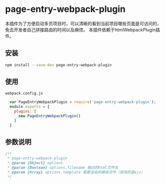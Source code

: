 # page-entry-webpack-plugin

本插件为了方便启动多页项目时，可以清晰的看到当前项目哪些页面是可访问的，免去开发者自己拼接路由的时间以及麻烦。
本插件依赖于htmlWebpackPlugin插件。

## 安装

````bash
npm install --save-dev page-entry-webpack-plugin
````

## 使用

`webpack.config.js`
````javascript
  var PageEntryWebpackPlugin = require('page-entry-webpack-plugin'); 
  module.exports = {
    plugins: [
      new PageEntryWebpackPlugin()
    ]
  } 
````

## 参数说明
````javascript
/**
 * page-entry-webpack-plugin
 * @param {Object} options 
 * @param {Boolean} options.filename 输出的html文件名
 * @param {Array} options.template 需要渲染的模板文件（使用的是ejs）
 */
````


